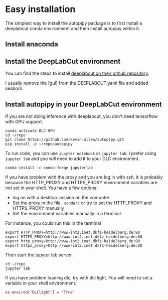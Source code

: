 # Easy installation

The simplest way to install the autopipy package is to first install a deeplabcut conda environment and then install autopipy within it.

## Install anaconda

## Install the DeepLabCut environment

You can find the steps to install [deeplabcut on their github repository](https://github.com/DeepLabCut/DeepLabCut).

I usually remove the [gui] from the DEEPLABCUT.yaml file and added seaborn.


## Install autopipy in your DeepLabCut environment
If you are not doing inference with deeplabcut, you don't need tensorflow with GPU support.

```{python}
conda activate DLC-GPU 
cd ~/repo
git clone https://github.com/kevin-allen/autopipy.git
pip install -e ~/repo/autopipy
```

To run code, you can use `jupyter notebook` or `jupyter lab`. I prefer using `jupyter lab` and you will need to add it to your DLC environment.

```
conda install -c conda-forge jupyterlab
```

If you have problem with the proxy and you are log in with ssh, it is probably because the HTTP_PROXY and HTTPS_PROXY environment variables are not set in your shell. You have a few options: 

*  log on with a desktop session on the computer
*  Set the proxy in the file `.condarc` or try to set the HTTP_PROXY and HTTPS_PROXY manually
*  Set the environment variables manually in a terminal.

For instance, you could run this in the terminal
```
export HTTP_PROXY=http://www-int2.inet.dkfz-heidelberg.de:80
export HTTPS_PROXY=http://www-int2.inet.dkfz-heidelberg.de:80
export http_proxy=http://www-int2.inet.dkfz-heidelberg.de:80
export https_proxy=http://www-int2.inet.dkfz-heidelberg.de:80
```


Then start the jupyter lab server.

```
cd ~/repo
jupyter lab
```
 
 If you have problem loading dlc, try with dlc light. You will need to set a variable in your shell environment.
 
 ```
 os.environ['DLClight'] = 'True'
 ```

